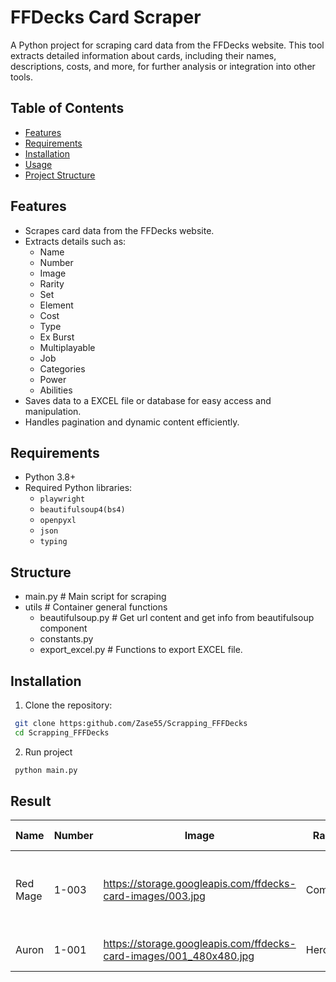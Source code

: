 # FFDecks Card Scraper

A Python project for scraping card data from the FFDecks website. This tool extracts detailed information about cards, including their names, descriptions, costs, and more, for further analysis or integration into other tools.

## Table of Contents

- [Features](#features)
- [Requirements](#requirements)
- [Installation](#installation)
- [Usage](#usage)
- [Project Structure](#project-structure)

## Features

- Scrapes card data from the FFDecks website.
- Extracts details such as:
  - Name
  - Number
  - Image
  - Rarity
  - Set
  - Element
  - Cost
  - Type
  - Ex Burst
  - Multiplayable
  - Job
  - Categories
  - Power
  - Abilities
- Saves data to a EXCEL file or database for easy access and manipulation.
- Handles pagination and dynamic content efficiently.

## Requirements

- Python 3.8+
- Required Python libraries:
  - `playwright`
  - `beautifulsoup4(bs4)`
  - `openpyxl`
  - `json`
  - `typing`

## Structure

  - main.py # Main script for scraping
  - utils   # Container general functions
    - beautifulsoup.py # Get url content and get info from beautifulsoup component
    - constants.py
    - export_excel.py # Functions to export EXCEL file.

## Installation

1. Clone the repository:
  ```bash
   git clone https:github.com/Zase55/Scrapping_FFFDecks
   cd Scrapping_FFFDecks
  ```
2. Run project
  ```bash
   python main.py
  ```

## Result

| Name     | Number | Image                                                               | Rarity  | Set    | Element | Cost | Type    | Ex Burst | Multiplayable | Job            | Categories | Power | Abilities                                                                                                                                                                   |
|----------|--------|---------------------------------------------------------------------|---------|--------|---------|------|---------|----------|----------------|----------------|------------|-------|---------------------------------------------------------------------------------------------------------------------------------------------------------------------------|
| Red Mage | 1-003  | https://storage.googleapis.com/ffdecks-card-images/003.jpg          | Common  | Opus I | Fire    | 2    | Backup  | no       | yes            | Standard Unit | ["III"]   | null  | [[{"img": "https://ffdecks.com/assets/fftcg/markup/Fire.png"}, {"strong": "1"}, {"img": "https://ffdecks.com/assets/fftcg/markup/Dull.png"}, {"text": ": Choose 1 Forward. It cannot block this turn."}]] |
| Auron    | 1-001  | https://storage.googleapis.com/ffdecks-card-images/001_480x480.jpg | Hero    | Opus I | Fire    | 6    | Forward | no       | no             | Guardian       | ["X"]     | 9000  | [[{"text": "When Auron deals damage to your opponent, you may play 1 Fire Backup from your hand onto the field"}, {"b": "dull"}, {"text": "."}]]                          |

